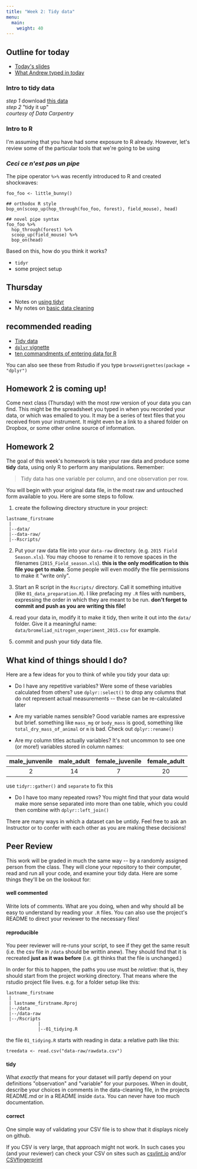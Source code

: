 ```yaml
---
title: "Week 2: Tidy data"
menu: 
  main:
    weight: 40
---
```


## Outline for today

* [Today's slides](slides/munge_slides.html)  
* [What Andrew typed in today](SuppMatt/09_02_2016_notes.R)


### Intro to tidy data
*step 1* download [this data](https://www.dropbox.com/s/5ncuacnd3arjitc/survey_data_tabs.xls?dl=0)  
*step 2* "tidy it up"  
_courtesy of Data Carpentry_

### Intro to R

I'm assuming that you have had some exposure to R already. However, let's review some of the particular tools that we're going to be using

### _Ceci ce n'est pas un pipe_

The pipe operator `%>%` was recently introduced to R and created shockwaves:

```
foo_foo <- little_bunny()

## orthodox R style
bop_on(scoop_up(hop_through(foo_foo, forest), field_mouse), head)

## novel pipe syntax
foo_foo %>%
  hop_through(forest) %>%
  scoop_up(field_mouse) %>%
  bop_on(head)
```
Based on this, how do you think it works?


* `tidyr`
* some project setup

## Thursday

* Notes on [using tidyr](../04_munge02)
* My notes on [basic data cleaning](../tidyr)


## recommended reading 

* [Tidy data](http://vita.had.co.nz/papers/tidy-data.pdf)
* [`dplyr` vignette](https://cran.rstudio.com/web/packages/dplyr/vignettes/introduction.html) 
* [ten commandments of entering data for R](http://www.seascapemodels.org/rstats/rspatial/2015/11/13/data-commandments.html)

You can also see these from Rstudio if you type `browseVignettes(package = "dplyr")`

## Homework 2 is coming up! 

Come next class (Thursday) with the most _raw_ version of your data you can find. This might be the spreadsheet you typed in when you recorded your data, or which was emailed to you. It may be a series of text files that you received from your instrument. It might even be a link to a shared folder on Dropbox, or some other online source of information.

## Homework 2

The goal of this week's homework is take your raw data and produce some **tidy** data, using only R to perform any manipulations. Remember:

> Tidy data has one variable per column, and one observation per row.

You will begin with your original data file, in the most raw and untouched form available to you. Here are some steps to follow.

1. create the following directory structure in your project:

```
lastname_firstname
 |
 |--data/
 |--data-raw/
 |--Rscripts/
```

2. Put your raw data file into your `data-raw` directory. (e.g. `2015 Field Season.xls`). You may choose to rename it to remove spaces in the filenames (`2015_Field_season.xls`). **this is the only modification to this file you get to make**. Some people will even modify the file permissions to make it "write only".

3. Start an R script in the `Rscripts/` directory. Call it something intuitive (like `01_data_preparation.R`). I like prefacing my `.R` files with numbers, expressing the order in which they are meant to be run. **don't forget to commit and push as you are writing this file!**

4. read your data in, modify it to make it tidy, then write it out into the `data/` folder. Give it a meaningful name: `data/bromeliad_nitrogen_experiment_2015.csv` for example.

5. commit and push your tidy data file.

## What kind of things should I do?

Here are a few ideas for you to think of while you tidy your data up:

* Do I have any repetitive variables? Were some of these variables calculated from others? use `dplyr::select()` to drop any columns that do not represent actual measurements -- these can be re-calculated later

* Are my variable names sensible? Good variable names are expressive but brief. something like `mass_mg` or `body_mass` is good, something like `total_dry_mass_of_animal` or `m` is bad.  Check out `dplyr::rename()`

* Are my column titles actually variables? It's not uncommon to see one (or more!) variables stored in column names:

| male_junvenile | male_adult | female_juvenile | female_adult |
|:--------------:|:----------:|:---------------:|:------------:|
|     2          |     14     |       7         |    20        |

use `tidyr::gather()` and `separate` to fix this

* Do I have too many repeated rows? You might find that your data would make more sense separated into more than one table, which you could then combine with `dplyr::left_join()`

There are many ways in which a dataset can be untidy. Feel free to ask an Instructor or to confer with each other as you are making these decisions!

## Peer Review

This work will be graded in much the same way -- by a randomly assigned person from the class. They will clone your repository to their computer, read and run all your code, and examine your tidy data. Here are some things they'll be on the lookout for:

#### well commented
Write lots of comments. What are you doing, when and why should all be easy to understand by reading your `.R` files. You can also use the project's README to direct your reviewer to the necessary files!

#### reproducible
You peer reviewer will re-runs your script, to see if they get the same result (i.e. the csv file in `/data` should be writtin anew). They should find that it is recreated **just as it was before** (i.e. git thinks that the file is unchanged.)

In order for this to happen, the paths you use must be _relative_: that is, they should start from the project working directory. That means where the rstudio project file lives. e.g. for a folder setup like this: 

```
lastname_firstname
 |
 | lastname_firstname.Rproj
 |--/data
 |--/data-raw
 |--/Rscripts
            |
            |--01_tidying.R
```

the file `01_tidying.R` starts with reading in data: a relative path like this:

`treedata <- read.csv("data-raw/rawdata.csv")`

#### tidy

What *exactly* that means for your dataset will partly depend on your definitions "observation" and "variable" for your purposes. When in doubt, describe your choices in comments in the data-cleaning file, in the projects README.md or in a README inside `data`. You can never have too much documentation.

#### correct

One simple way of validating your CSV file is to show that it displays nicely on github. 

If you CSV is very large, that approach might not work. In such cases you (and your reviewer) can check your CSV on sites such as [csvlint.io](http://csvlint.io/) and/or [CSVfingerprint](http://setosa.io/csv-fingerprint/)
